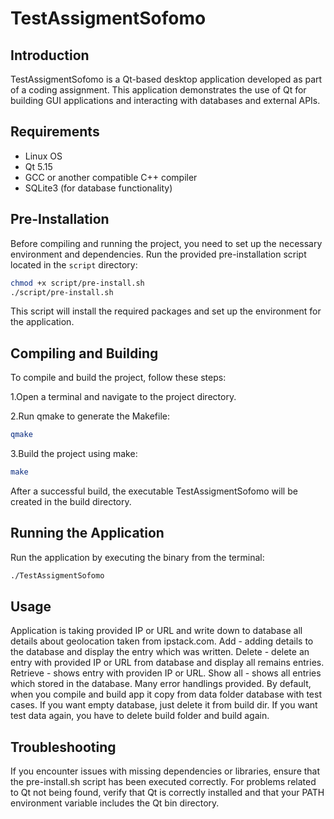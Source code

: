 # TestAssigmentSofomo

## Introduction

TestAssigmentSofomo is a Qt-based desktop application developed as part of a coding assignment. This application demonstrates the use of Qt for building GUI applications and interacting with databases and external APIs.

## Requirements

- Linux OS
- Qt 5.15
- GCC or another compatible C++ compiler
- SQLite3 (for database functionality)

## Pre-Installation

Before compiling and running the project, you need to set up the necessary environment and dependencies. Run the provided pre-installation script located in the `script` directory:

```bash
chmod +x script/pre-install.sh
./script/pre-install.sh
```
This script will install the required packages and set up the environment for the application.

## Compiling and Building
To compile and build the project, follow these steps:

1.Open a terminal and navigate to the project directory.

2.Run qmake to generate the Makefile:

```bash
qmake
```
3.Build the project using make:

```bash
make
```

After a successful build, the executable TestAssigmentSofomo will be created in the build directory.

## Running the Application
Run the application by executing the binary from the terminal:

```bash
./TestAssigmentSofomo
```
## Usage
Application is taking provided IP or URL and write down to database all details about geolocation taken from ipstack.com.
Add - adding details to the database and display the entry which was written.
Delete - delete an entry with provided IP or URL from database and display all remains entries.
Retrieve - shows entry with providen IP or URL. 
Show all - shows all entries which stored in the database.
Many error handlings provided.
By default, when you compile and build app it copy from data folder database with test cases. If you want empty database, just delete it from build dir. If you want test data again, you have to delete build folder and build again.

## Troubleshooting
If you encounter issues with missing dependencies or libraries, ensure that the pre-install.sh script has been executed correctly.
For problems related to Qt not being found, verify that Qt is correctly installed and that your PATH environment variable includes the Qt bin directory.